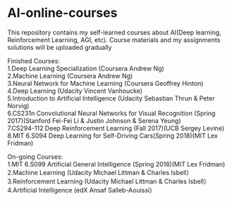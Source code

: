 # AI-online-courses
This repository contains my self-learned courses about AI(Deep learning, Reinforcement Learning, AGI, etc).
Course materials and my assignments solutions will be uploaded gradually

Finished Courses:  
1.Deep Learning Specialization (Coursera Andrew Ng)  
2.Machine Learning (Coursera Andrew Ng)  
3.Neural Network for Machine Learning (Coursera Geoffrey Hinton)  
4.Deep Learning (Udacity Vincent Vanhoucke)  
5.Introduction to Artificial Intelligence (Udacity Sebastian Thrun & Peter Norvig)  
6.CS231n Convolutional Neural Networks for Visual Recognition (Spring 2017)(Stanford Fei-Fei Li & Justin Johnson & Serena Yeung)  
7.CS294-112 Deep Reinforcement Learning (Fall 2017)(UCB Sergey Levine)  
8.MIT 6.S094 Deep Learning for Self-Driving Cars(Spring 2018)(MIT Lex Fridman)  

On-going Courses:  
1.MIT 6.S099 Artificial General Intelligence (Spring 2018)(MIT Lex Fridman)  
2.Machine Learning (Udacity Michael Littman & Charles Isbell）  
3.Reinforcement Learning (Udacity Michael Littman & Charles Isbell）  
4.Artificial Intelligence (edX Ansaf Salleb-Aouissi）  



